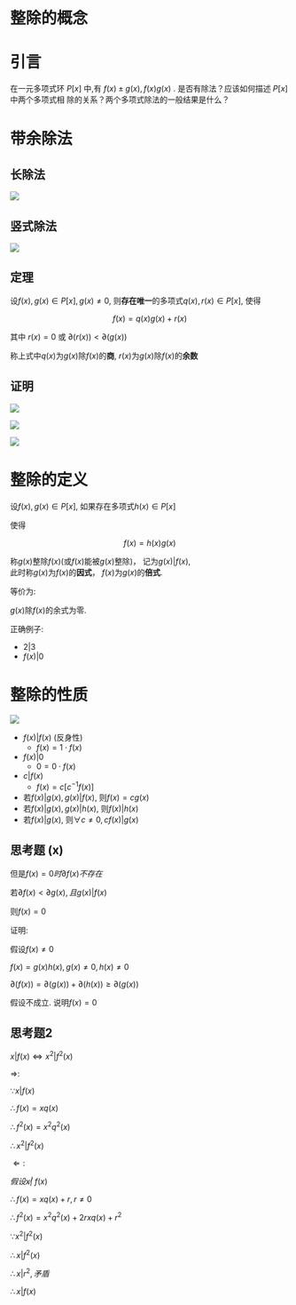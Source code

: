 # 整除的概念

# 引言

在一元多项式环 $P[x]$ 中,有 $f(x)±g(x),f(x)g(x)$ . 是否有除法？应该如何描述 $P[x]$ 中两个多项式相 除的关系？两个多项式除法的一般结果是什么？

# 带余除法

## 长除法

![](./images/2020-09-30-09-35-21.png)

## 竖式除法

![](./images/2020-09-30-09-35-39.png)

## 定理

设$f(x), g(x) \in P[x], g(x) \neq 0$, 则**存在唯一**的多项式$q(x), r(x)\in P[x]$, 使得

$$
f(x) = q(x)g(x) + r(x)
$$

其中 $r(x)=0$ 或 $\partial(r(x))<\partial(g(x))$

称上式中$q(x)$为$g(x)$除$f(x)$的**商**, $r(x)$为$g(x)$除$f(x)$的**余数**

## 证明

![](./images/2020-10-12-08-28-00.png)

![](./images/2020-10-12-08-28-35.png)

![](./images/2020-10-12-08-28-52.png)

# 整除的定义

设$f(x), g(x) \in P[x]$, 如果存在多项式$h(x) \in P[x]$

使得

$$
f(x) = h(x)g(x)
$$

称$g(x)$整除$f(x)$(或$f(x)$能被$g(x)$整除)， 记为$g(x)|f(x)$,  
此时称$g(x)$为$f(x)$的**因式**， $f(x)$为$g(x)$的**倍式**.

等价为:

$g(x)$除$f(x)$的余式为零.

正确例子:

* $2|3$
* $f(x)|0$

# 整除的性质

![](./images/2020-10-12-09-13-56.png)

* $f(x)|f(x)$  (反身性)
  * $f(x)=1\cdot f(x)$
* $f(x)|0$
  * $0 = 0 \cdot f(x)$
* $c|f(x)$
  * $f(x)=c[c^{-1}f(x)]$
* 若$f(x)|g(x), g(x)|f(x)$, 则$f(x)=cg(x)$
* 若$f(x)|g(x), g(x)|h(x)$, 则$f(x)|h(x)$
* 若$f(x)|g(x)$, 则$\forall c\neq 0, cf(x)|g(x)$

## 思考题 (x)

但是$f(x)=0时\partial f(x)不存在$

若$\partial f(x)<\partial g(x), 且g(x)|f(x)$

则$f(x)=0$

证明:

假设$f(x)\neq 0$

$f(x)=g(x)h(x), g(x)\neq 0, h(x)\neq 0$

$\partial(f(x))=\partial(g(x))+\partial(h(x))\geq \partial(g(x))$

假设不成立. 说明$f(x)=0$

## 思考题2

$x|f(x) \Leftrightarrow x^2|f^2(x)$

$\Rightarrow$:

$\because x|f(x)$

$\therefore f(x)=xq(x)$

$\therefore f^2(x)=x^2q^2(x)$

$\therefore x^2|f^2(x)$

$\Leftarrow:$

$假设x\not| \ f(x)$

$\therefore f(x) = xq(x) + r, r\neq 0$

$\therefore f^2(x) = x^2q^2(x) + 2rxq(x) + r^2$

$\because x^2|f^2(x)$

$\therefore x|f^2(x)$

$\therefore x|r^2, 矛盾$

$\therefore x|f(x)$